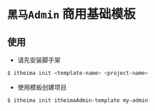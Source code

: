 # `黑马Admin` 商用基础模板

## 使用

* 请先安装脚手架

```bash
$ itheima init <template-name> <project-name>
```

* 使用模板创建项目

```bash
$ itheima init itheimaAdmin-template my-admin
```
